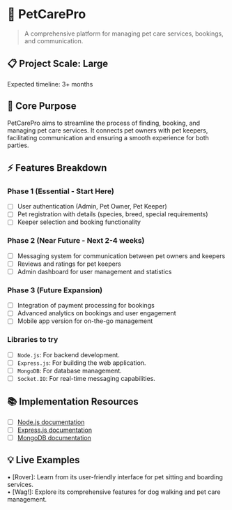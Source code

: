 # 🎯 PetCarePro
> A comprehensive platform for managing pet care services, bookings, and communication.

## 📋 Project Scale: Large
Expected timeline: 3+ months

## 🎯 Core Purpose
PetCarePro aims to streamline the process of finding, booking, and managing pet care services. It connects pet owners with pet keepers, facilitating communication and ensuring a smooth experience for both parties.

## ⚡ Features Breakdown

### Phase 1 (Essential - Start Here)
- [ ] User authentication (Admin, Pet Owner, Pet Keeper)
- [ ] Pet registration with details (species, breed, special requirements)
- [ ] Keeper selection and booking functionality

### Phase 2 (Near Future - Next 2-4 weeks)
- [ ] Messaging system for communication between pet owners and keepers
- [ ] Reviews and ratings for pet keepers
- [ ] Admin dashboard for user management and statistics

### Phase 3 (Future Expansion)
- [ ] Integration of payment processing for bookings
- [ ] Advanced analytics on bookings and user engagement
- [ ] Mobile app version for on-the-go management

### Libraries to try
- [ ] `Node.js`: For backend development.
- [ ] `Express.js`: For building the web application.
- [ ] `MongoDB`: For database management.
- [ ] `Socket.IO`: For real-time messaging capabilities.

## 📚 Implementation Resources
- [ ] [Node.js documentation](https://nodejs.org/en/docs/)
- [ ] [Express.js documentation](https://expressjs.com/)
- [ ] [MongoDB documentation](https://docs.mongodb.com/)

## 💡 Live Examples
• [Rover]: Learn from its user-friendly interface for pet sitting and boarding services.  
• [Wag!]: Explore its comprehensive features for dog walking and pet care management.